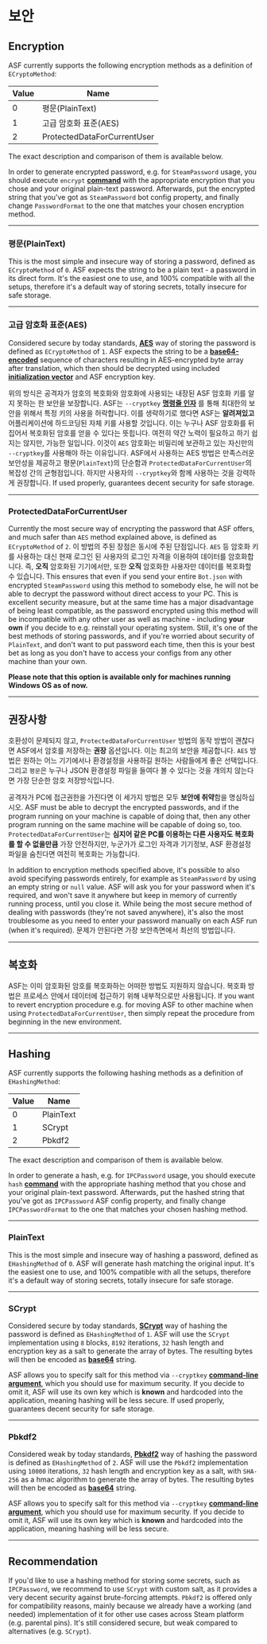 # 보안

## Encryption

ASF currently supports the following encryption methods as a definition of `ECryptoMethod`:

| Value | Name                        |
| ----- | --------------------------- |
| 0     | 평문(PlainText)               |
| 1     | 고급 암호화 표준(AES)              |
| 2     | ProtectedDataForCurrentUser |

The exact description and comparison of them is available below.

In order to generate encrypted password, e.g. for `SteamPassword` usage, you should execute `encrypt` **[command](https://github.com/JustArchiNET/ArchiSteamFarm/wiki/Commands)** with the appropriate encryption that you chose and your original plain-text password. Afterwards, put the encrypted string that you've got as `SteamPassword` bot config property, and finally change `PasswordFormat` to the one that matches your chosen encryption method.

---

### 평문(PlainText)

This is the most simple and insecure way of storing a password, defined as `ECryptoMethod` of `0`. ASF expects the string to be a plain text - a password in its direct form. It's the easiest one to use, and 100% compatible with all the setups, therefore it's a default way of storing secrets, totally insecure for safe storage.

---

### 고급 암호화 표준(AES)

Considered secure by today standards, **[AES](https://en.wikipedia.org/wiki/Advanced_Encryption_Standard)** way of storing the password is defined as `ECryptoMethod` of `1`. ASF expects the string to be a **[base64-encoded](https://en.wikipedia.org/wiki/Base64)** sequence of characters resulting in AES-encrypted byte array after translation, which then should be decrypted using included **[initialization vector](https://en.wikipedia.org/wiki/Initialization_vector)** and ASF encryption key.

위의 방식은 공격자가 암호의 복호화와 암호화에 사용되는 내장된 ASF 암호화 키를 알지 못하는 한 보안을 보장합니다. ASF는 `--cryptkey` **[명령줄 인자](https://github.com/JustArchiNET/ArchiSteamFarm/wiki/Command-Line-Arguments-ko-KR)** 를 통해 최대한의 보안을 위해서 특정 키의 사용을 허락합니다. 이를 생략하기로 했다면 ASF는 **알려져있고** 어플리케이션에 하드코딩된 자체 키를 사용할 것입니다. 이는 누구나 ASF 암호화를 뒤집어서 복호화된 암호를 얻을 수 있다는 뜻힙니다. 여전히 약간 노력이 필요하고 하기 쉽지는 않지만, 가능한 일입니다. 이것이 `AES` 암호화는 비밀리에 보관하고 있는 자신만의 `--cryptkey`를 사용해야 하는 이유입니다. ASF에서 사용하는 AES 방법은 만족스러운 보안성을 제공하고 평문(`PlainText`)의 단순함과 `ProtectedDataForCurrentUser`의 복잡성 간의 균형점입니다. 하지만 사용자의 `--cryptkey`와 함께 사용하는 것을 강력하게 권장합니다. If used properly, guarantees decent security for safe storage.

---

### ProtectedDataForCurrentUser

Currently the most secure way of encrypting the password that ASF offers, and much safer than `AES` method explained above, is defined as `ECryptoMethod` of `2`. 이 방법의 주된 장점은 동시에 주된 단점입니다. `AES` 등 암호화 키를 사용하는 대신 현재 로그인 된 사용자의 로그인 자격을 이용하여 데이터를 암호화합니다. 즉, **오직** 암호화된 기기에서만, 또한 **오직** 암호화한 사용자만 데이터를 복호화할 수 있습니다. This ensures that even if you send your entire `Bot.json` with encrypted `SteamPassword` using this method to somebody else, he will not be able to decrypt the password without direct access to your PC. This is excellent security measure, but at the same time has a major disadvantage of being least compatible, as the password encrypted using this method will be incompatible with any other user as well as machine - including **your own** if you decide to e.g. reinstall your operating system. Still, it's one of the best methods of storing passwords, and if you're worried about security of `PlainText`, and don't want to put password each time, then this is your best bet as long as you don't have to access your configs from any other machine than your own.

**Please note that this option is available only for machines running Windows OS as of now.**

---

## 권장사항

호환성이 문제되지 않고, `ProtectedDataForCurrentUser` 방법의 동작 방법이 괜찮다면 ASF에서 암호를 저장하는 **권장** 옵션입니다. 이는 최고의 보안을 제공합니다. `AES` 방법은 원하는 어느 기기에서나 환경설정을 사용하길 원하는 사람들에게 좋은 선택입니다. 그리고 `평문`은 누구나 JSON 환경설정 파일을 들여다 볼 수 있다는 것을 개의치 않는다면 가장 단순한 암호 저장방식입니다.

공격자가 PC에 접근권한을 가진다면 이 세가지 방법은 모두 **보안에 취약**함을 명심하십시오. ASF must be able to decrypt the encrypted passwords, and if the program running on your machine is capable of doing that, then any other program running on the same machine will be capable of doing so, too. `ProtectedDataForCurrentUser`는 **심지어 같은 PC를 이용하는 다른 사용자도 복호화를 할 수 없을만큼** 가장 안전하지만, 누군가가 로그인 자격과 기기정보, ASF 환경설정 파일을 숨친다면 여전히 복호화는 가능합니다.

In addition to encryption methods specified above, it's possible to also avoid specifying passwords entirely, for example as `SteamPassword` by using an empty string or `null` value. ASF will ask you for your password when it's required, and won't save it anywhere but keep in memory of currently running process, until you close it. While being the most secure method of dealing with passwords (they're not saved anywhere), it's also the most troublesome as you need to enter your password manually on each ASF run (when it's required). 문제가 안된다면 가장 보안측면에서 최선의 방법입니다.

---

## 복호화

ASF는 이미 암호화된 암호를 복호화하는 어떠한 방법도 지원하지 않습니다. 복호화 방법은 프로세스 안에서 데이터에 접근하기 위해 내부적으로만 사용됩니다. If you want to revert encryption procedure e.g. for moving ASF to other machine when using `ProtectedDataForCurrentUser`, then simply repeat the procedure from beginning in the new environment.

---

## Hashing

ASF currently supports the following hashing methods as a definition of `EHashingMethod`:

| Value | Name      |
| ----- | --------- |
| 0     | PlainText |
| 1     | SCrypt    |
| 2     | Pbkdf2    |

The exact description and comparison of them is available below.

In order to generate a hash, e.g. for `IPCPassword` usage, you should execute `hash` **[command](https://github.com/JustArchiNET/ArchiSteamFarm/wiki/Commands)** with the appropriate hashing method that you chose and your original plain-text password. Afterwards, put the hashed string that you've got as `IPCPassword` ASF config property, and finally change `IPCPasswordFormat` to the one that matches your chosen hashing method.

---

### PlainText

This is the most simple and insecure way of hashing a password, defined as `EHashingMethod` of `0`. ASF will generate hash matching the original input. It's the easiest one to use, and 100% compatible with all the setups, therefore it's a default way of storing secrets, totally insecure for safe storage.

---

### SCrypt

Considered secure by today standards, **[SCrypt](https://en.wikipedia.org/wiki/Scrypt)** way of hashing the password is defined as `EHashingMethod` of `1`. ASF will use the `SCrypt` implementation using `8` blocks, `8192` iterations, `32` hash length and encryption key as a salt to generate the array of bytes. The resulting bytes will then be encoded as **[base64](https://en.wikipedia.org/wiki/Base64)** string.

ASF allows you to specify salt for this method via `--cryptkey` **[command-line argument](https://github.com/JustArchiNET/ArchiSteamFarm/wiki/Command-Line-Arguments)**, which you should use for maximum security. If you decide to omit it, ASF will use its own key which is **known** and hardcoded into the application, meaning hashing will be less secure. If used properly, guarantees decent security for safe storage.

---

### Pbkdf2

Considered weak by today standards, **[Pbkdf2](https://en.wikipedia.org/wiki/PBKDF2)** way of hashing the password is defined as `EHashingMethod` of `2`. ASF will use the `Pbkdf2` implementation using `10000` iterations, `32` hash length and encryption key as a salt, with `SHA-256` as a hmac algorithm to generate the array of bytes. The resulting bytes will then be encoded as **[base64](https://en.wikipedia.org/wiki/Base64)** string.

ASF allows you to specify salt for this method via `--cryptkey` **[command-line argument](https://github.com/JustArchiNET/ArchiSteamFarm/wiki/Command-Line-Arguments)**, which you should use for maximum security. If you decide to omit it, ASF will use its own key which is **known** and hardcoded into the application, meaning hashing will be less secure.

---

## Recommendation

If you'd like to use a hashing method for storing some secrets, such as `IPCPassword`, we recommend to use `SCrypt` with custom salt, as it provides a very decent security against brute-forcing attempts. `Pbkdf2` is offered only for compatibility reasons, mainly because we already have a working (and needed) implementation of it for other use cases across Steam platform (e.g. parental pins). It's still considered secure, but weak compared to alternatives (e.g. `SCrypt`).